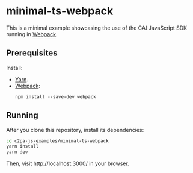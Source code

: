 # minimal-ts-webpack

This is a minimal example showcasing the use of the CAI JavaScript SDK running in [Webpack](https://webpack.js.org/).

## Prerequisites

Install:

- [Yarn](https://yarnpkg.com/getting-started/install).
- [Webpack](https://webpack.js.org/):
  ```
  npm install --save-dev webpack
  ```

## Running

After you clone this repository, install its dependencies:

```sh
cd c2pa-js-examples/minimal-ts-webpack
yarn install
yarn dev
```

Then, visit http://localhost:3000/ in your browser.
